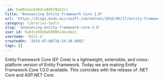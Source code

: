 ```yaml
---
_id: 5a88e1acbd6dca0d5f0d22cc
title: "Announcing Entity Framework Core 1.0"
url: 'https://blogs.msdn.microsoft.com/dotnet/2016/06/27/entity-framework-core-1-0-0-available/'
category: libraries-tools
slug: 'announcing-entity-framework-core-1-0'
user_id: 5a83ce59d6eb0005c4ecda2c
username: 'bill-s'
createdOn: '2016-07-08T18:54:38.000Z'
tags: []
---
```


Entity Framework Core (EF Core) is a lightweight, extensible, and cross-platform version of Entity Framework. Today we are making Entity Framework Core 1.0.0 available. This coincides with the release of .NET Core and ASP.NET Core.
